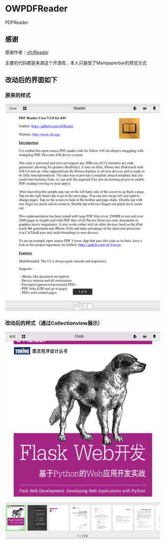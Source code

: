 # OWPDFReader
PDFReader

## 感谢
感谢作者：[vfr/Reader](https://github.com/vfr/Reader)

主要的代码都是来源这个开源库，本人只是改了Mainpaperbar的预览方式

## 改动后的界面如下

### 原来的样式
![Alt text](https://github.com/Wymann/OWPDFReader/blob/master/screenshots/01.png)

### 改动后的样式（通过Collectionview展示）
![Alt text](https://github.com/Wymann/OWPDFReader/blob/master/screenshots/02.png)
